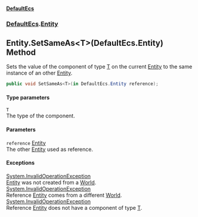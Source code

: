 #### [DefaultEcs](./index.md 'index')
### [DefaultEcs](./DefaultEcs.md 'DefaultEcs').[Entity](./DefaultEcs-Entity.md 'DefaultEcs.Entity')
## Entity.SetSameAs&lt;T&gt;(DefaultEcs.Entity) Method
Sets the value of the component of type [T](#DefaultEcs-Entity-SetSameAs-T-(DefaultEcs-Entity)-T 'DefaultEcs.Entity.SetSameAs&lt;T&gt;(DefaultEcs.Entity).T') on the current [Entity](./DefaultEcs-Entity.md 'DefaultEcs.Entity') to the same instance of an other [Entity](./DefaultEcs-Entity.md 'DefaultEcs.Entity').  
```csharp
public void SetSameAs<T>(in DefaultEcs.Entity reference);
```
#### Type parameters
<a name='DefaultEcs-Entity-SetSameAs-T-(DefaultEcs-Entity)-T'></a>
`T`  
The type of the component.  
  
#### Parameters
<a name='DefaultEcs-Entity-SetSameAs-T-(DefaultEcs-Entity)-reference'></a>
`reference` [Entity](./DefaultEcs-Entity.md 'DefaultEcs.Entity')  
The other [Entity](./DefaultEcs-Entity.md 'DefaultEcs.Entity') used as reference.  
  
#### Exceptions
[System.InvalidOperationException](https://docs.microsoft.com/en-us/dotnet/api/System.InvalidOperationException 'System.InvalidOperationException')  
[Entity](./DefaultEcs-Entity.md 'DefaultEcs.Entity') was not created from a [World](./DefaultEcs-World.md 'DefaultEcs.World').  
[System.InvalidOperationException](https://docs.microsoft.com/en-us/dotnet/api/System.InvalidOperationException 'System.InvalidOperationException')  
Reference [Entity](./DefaultEcs-Entity.md 'DefaultEcs.Entity') comes from a different [World](./DefaultEcs-World.md 'DefaultEcs.World').  
[System.InvalidOperationException](https://docs.microsoft.com/en-us/dotnet/api/System.InvalidOperationException 'System.InvalidOperationException')  
Reference [Entity](./DefaultEcs-Entity.md 'DefaultEcs.Entity') does not have a component of type [T](#DefaultEcs-Entity-SetSameAs-T-(DefaultEcs-Entity)-T 'DefaultEcs.Entity.SetSameAs&lt;T&gt;(DefaultEcs.Entity).T').  
